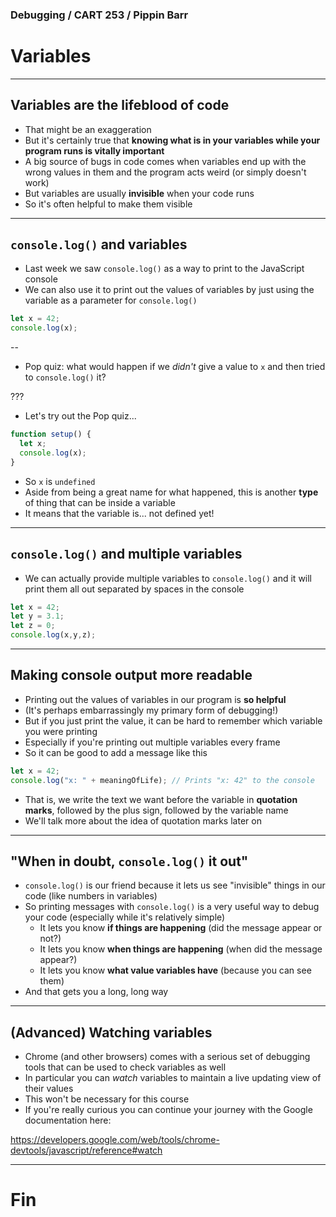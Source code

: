### Debugging / CART 253 / Pippin Barr

# Variables

---

## Variables are the lifeblood of code

- That might be an exaggeration
- But it's certainly true that __knowing what is in your variables while your program runs is vitally important__
- A big source of bugs in code comes when variables end up with the wrong values in them and the program acts weird (or simply doesn't work)
- But variables are usually __invisible__ when your code runs
- So it's often helpful to make them visible

---

## `console.log()` and variables

- Last week we saw `console.log()` as a way to print to the JavaScript console
- We can also use it to print out the values of variables by just using the variable as a parameter for `console.log()`

```javascript
let x = 42;
console.log(x);
```
--

- Pop quiz: what would happen if we _didn't_ give a value to `x` and then tried to `console.log()` it?

???

- Let's try out the Pop quiz...

```javascript
function setup() {
  let x;
  console.log(x);
}
```

- So `x` is `undefined`
- Aside from being a great name for what happened, this is another __type__ of thing that can be inside a variable
- It means that the variable is... not defined yet!

---

## `console.log()` and multiple variables

- We can actually provide multiple variables to `console.log()` and it will print them all out separated by spaces in the console

```javascript
let x = 42;
let y = 3.1;
let z = 0;
console.log(x,y,z);
```


---

## Making console output more readable

- Printing out the values of variables in our program is __so helpful__
- (It's perhaps embarrassingly my primary form of debugging!)
- But if you just print the value, it can be hard to remember which variable you were printing
- Especially if you're printing out multiple variables every frame
- So it can be good to add a message like this

```javascript
let x = 42;
console.log("x: " + meaningOfLife); // Prints "x: 42" to the console
```

- That is, we write the text we want before the variable in __quotation marks__, followed by the plus sign, followed by the variable name
- We'll talk more about the idea of quotation marks later on

---

## "When in doubt, `console.log()` it out"

- `console.log()` is our friend because it lets us see "invisible" things in our code (like numbers in variables)
- So printing messages with `console.log()` is a very useful way to debug your code (especially while it's relatively simple)
  - It lets you know __if things are happening__ (did the message appear or not?)
  - It lets you know __when things are happening__ (when did the message appear?)
  - It lets you know __what value variables have__ (because you can see them)
- And that gets you a long, long way

---

## (Advanced) Watching variables

- Chrome (and other browsers) comes with a serious set of debugging tools that can be used to check variables as well
- In particular you can _watch_ variables to maintain a live updating view of their values
- This won't be necessary for this course
- If you're really curious you can continue your journey with the Google documentation here:

https://developers.google.com/web/tools/chrome-devtools/javascript/reference#watch

---

# Fin
